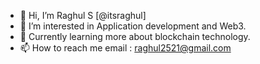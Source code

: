 - 👋 Hi, I’m Raghul S [@itsraghul]
- 👀 I’m interested in Application development and Web3.
- 🌱 Currently learning more about blockchain technology.
- 📫 How to reach me email : raghul2521@gmail.com

